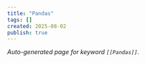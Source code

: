 ```yaml
---
title: "Pandas"
tags: []
created: 2025-08-02
publish: true
---
```


_Auto-generated page for keyword `[[Pandas]]`._
